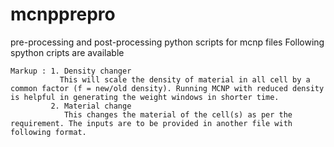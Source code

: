 # mcnpprepro
pre-processing and post-processing python scripts for mcnp files
Following spython cripts are available 
~~~
Markup : 1. Density changer
           This will scale the density of material in all cell by a common factor (f = new/old density). Running MCNP with reduced density is helpful in generating the weight windows in shorter time.
         2. Material change
            This changes the material of the cell(s) as per the requirement. The inputs are to be provided in another file with following format.
~~~ 
